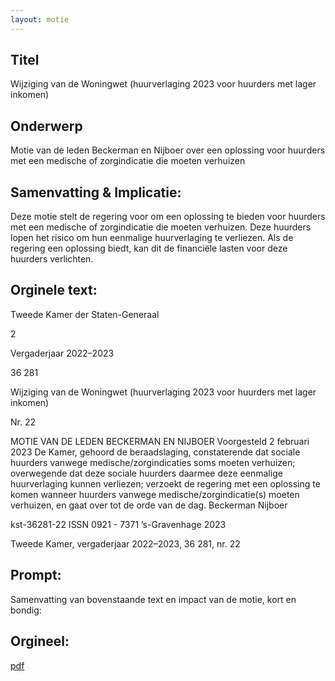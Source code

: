 ```yaml
---
layout: motie
---
```

## Titel
Wijziging van de Woningwet (huurverlaging 2023 voor huurders met lager inkomen)
## Onderwerp
Motie van de leden Beckerman en Nijboer over een oplossing voor huurders met een medische of zorgindicatie die moeten verhuizen
## Samenvatting & Implicatie:

Deze motie stelt de regering voor om een oplossing te bieden voor huurders met een medische of zorgindicatie die moeten verhuizen. Deze huurders lopen het risico om hun eenmalige huurverlaging te verliezen. Als de regering een oplossing biedt, kan dit de financiële lasten voor deze huurders verlichten.
## Orginele text:


Tweede Kamer der Staten-Generaal

2

Vergaderjaar 2022–2023

36 281

Wijziging van de Woningwet (huurverlaging
2023 voor huurders met lager inkomen)

Nr. 22

MOTIE VAN DE LEDEN BECKERMAN EN NIJBOER
Voorgesteld 2 februari 2023
De Kamer,
gehoord de beraadslaging,
constaterende dat sociale huurders vanwege medische/zorgindicaties
soms moeten verhuizen;
overwegende dat deze sociale huurders daarmee deze eenmalige
huurverlaging kunnen verliezen;
verzoekt de regering met een oplossing te komen wanneer huurders
vanwege medische/zorgindicatie(s) moeten verhuizen,
en gaat over tot de orde van de dag.
Beckerman
Nijboer

kst-36281-22
ISSN 0921 - 7371
’s-Gravenhage 2023

Tweede Kamer, vergaderjaar 2022–2023, 36 281, nr. 22


## Prompt:
Samenvatting van bovenstaande text en impact van de motie, kort en bondig:

## Orgineel:
[pdf](https://gegevensmagazijn.tweedekamer.nl/OData/v4/2.0/Document(a580cbe6-90f5-462a-b003-c53efea46481)/resource)
